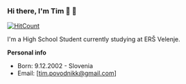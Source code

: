 ### Hi there, I'm Tim 👋 👋

[![HitCount](http://hits.dwyl.com/AquaBalls/AquaBalls.svg)](http://hits.dwyl.com/AquaBalls/AquaBalls)

I'm a High School Student currently studying at ERŠ Velenje.

**Personal info**
- Born: 9.12.2002 - Slovenia
- Email: [tim.povodnikk@gmail.com]
